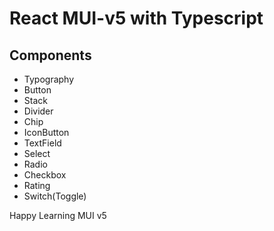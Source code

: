 # React MUI-v5 with Typescript

## Components

- Typography
- Button
- Stack
- Divider
- Chip
- IconButton
- TextField
- Select
- Radio
- Checkbox
- Rating
- Switch(Toggle)

Happy Learning MUI v5
